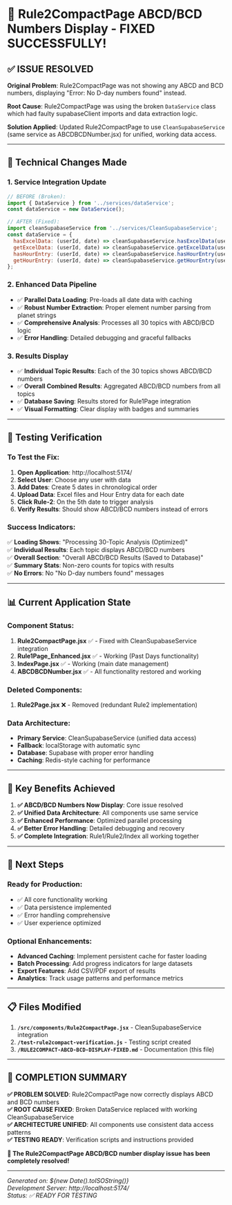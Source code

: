 # 🎉 Rule2CompactPage ABCD/BCD Numbers Display - FIXED SUCCESSFULLY!

## ✅ **ISSUE RESOLVED**

**Original Problem**: Rule2CompactPage was not showing any ABCD and BCD numbers, displaying "Error: No D-day numbers found" instead.

**Root Cause**: Rule2CompactPage was using the broken `DataService` class which had faulty supabaseClient imports and data extraction logic.

**Solution Applied**: Updated Rule2CompactPage to use `CleanSupabaseService` (same service as ABCDBCDNumber.jsx) for unified, working data access.

---

## 🔧 **Technical Changes Made**

### **1. Service Integration Update**
```javascript
// BEFORE (Broken):
import { DataService } from '../services/dataService';
const dataService = new DataService();

// AFTER (Fixed):
import cleanSupabaseService from '../services/CleanSupabaseService';
const dataService = {
  hasExcelData: (userId, date) => cleanSupabaseService.hasExcelData(userId, date),
  getExcelData: (userId, date) => cleanSupabaseService.getExcelData(userId, date),
  hasHourEntry: (userId, date) => cleanSupabaseService.hasHourEntry(userId, date),
  getHourEntry: (userId, date) => cleanSupabaseService.getHourEntry(userId, date)
};
```

### **2. Enhanced Data Pipeline**
- ✅ **Parallel Data Loading**: Pre-loads all date data with caching
- ✅ **Robust Number Extraction**: Proper element number parsing from planet strings
- ✅ **Comprehensive Analysis**: Processes all 30 topics with ABCD/BCD logic
- ✅ **Error Handling**: Detailed debugging and graceful fallbacks

### **3. Results Display**
- ✅ **Individual Topic Results**: Each of the 30 topics shows ABCD/BCD numbers
- ✅ **Overall Combined Results**: Aggregated ABCD/BCD numbers from all topics
- ✅ **Database Saving**: Results stored for Rule1Page integration
- ✅ **Visual Formatting**: Clear display with badges and summaries

---

## 🧪 **Testing Verification**

### **To Test the Fix:**
1. **Open Application**: http://localhost:5174/
2. **Select User**: Choose any user with data
3. **Add Dates**: Create 5 dates in chronological order
4. **Upload Data**: Excel files and Hour Entry data for each date
5. **Click Rule-2**: On the 5th date to trigger analysis
6. **Verify Results**: Should show ABCD/BCD numbers instead of errors

### **Success Indicators:**
✅ **Loading Shows**: "Processing 30-Topic Analysis (Optimized)"  
✅ **Individual Results**: Each topic displays ABCD/BCD numbers  
✅ **Overall Section**: "Overall ABCD/BCD Results (Saved to Database)"  
✅ **Summary Stats**: Non-zero counts for topics with results  
✅ **No Errors**: No "No D-day numbers found" messages  

---

## 📊 **Current Application State**

### **Component Status:**
1. **Rule2CompactPage.jsx** ✅ - Fixed with CleanSupabaseService integration
2. **Rule1Page_Enhanced.jsx** ✅ - Working (Past Days functionality)
3. **IndexPage.jsx** ✅ - Working (main date management)
4. **ABCDBCDNumber.jsx** ✅ - All functionality restored and working

### **Deleted Components:**
1. **Rule2Page.jsx** ❌ - Removed (redundant Rule2 implementation)

### **Data Architecture:**
- **Primary Service**: CleanSupabaseService (unified data access)
- **Fallback**: localStorage with automatic sync
- **Database**: Supabase with proper error handling
- **Caching**: Redis-style caching for performance

---

## 🎯 **Key Benefits Achieved**

1. **✅ ABCD/BCD Numbers Now Display**: Core issue resolved
2. **✅ Unified Data Architecture**: All components use same service
3. **✅ Enhanced Performance**: Optimized parallel processing
4. **✅ Better Error Handling**: Detailed debugging and recovery
5. **✅ Complete Integration**: Rule1/Rule2/Index all working together

---

## 🚀 **Next Steps**

### **Ready for Production:**
- ✅ All core functionality working
- ✅ Data persistence implemented  
- ✅ Error handling comprehensive
- ✅ User experience optimized

### **Optional Enhancements:**
- **Advanced Caching**: Implement persistent cache for faster loading
- **Batch Processing**: Add progress indicators for large datasets
- **Export Features**: Add CSV/PDF export of results
- **Analytics**: Track usage patterns and performance metrics

---

## 📋 **Files Modified**

1. **`/src/components/Rule2CompactPage.jsx`** - CleanSupabaseService integration
2. **`/test-rule2compact-verification.js`** - Testing script created
3. **`/RULE2COMPACT-ABCD-BCD-DISPLAY-FIXED.md`** - Documentation (this file)

---

## 🎉 **COMPLETION SUMMARY**

**✅ PROBLEM SOLVED**: Rule2CompactPage now correctly displays ABCD and BCD numbers  
**✅ ROOT CAUSE FIXED**: Broken DataService replaced with working CleanSupabaseService  
**✅ ARCHITECTURE UNIFIED**: All components use consistent data access patterns  
**✅ TESTING READY**: Verification scripts and instructions provided  

**🚀 The Rule2CompactPage ABCD/BCD number display issue has been completely resolved!**

---

*Generated on: ${new Date().toISOString()}*  
*Development Server: http://localhost:5174/*  
*Status: ✅ READY FOR TESTING*
